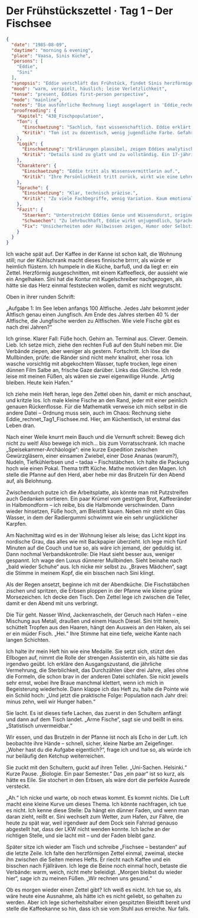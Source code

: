 # Der Frühstückszettel · Tag 1 – Der Fischsee

```json
{
  "date": "1985-08-09",
  "daytime": "morning & evening",
  "place": "Vaasa, Sinis Küche",
  "persons": [
    "Eddie",
    "Sini"
  ],
  "synopsis": "Eddie verschläft das Frühstück, findet Sinis herzförmigen Zettel mit einer Biologie-Matheaufgabe, rechnet und kocht passend zum Thema. Abends erfährt sie – eher nebenbei – dass Sini in Helsinki ein paar Semester Biologie studiert hat, worüber sie aber nicht weiter sprechen will.",
  "mood": "warm, verspielt, häuslich; leise Verletzlichkeit",
  "tense": "present, Eddies first-person perspective",
  "mode": "mainline",
  "notes": "Die ausführliche Rechnung liegt ausgelagert in 'Eddie_rechnet_Tag1_Fischsee.md'.",
  "proofreading": {
    "Kapitel": "430_Fischpopulation",
    "Ton": {
      "Einschaetzung": "Sachlich, fast wissenschaftlich. Eddie erklärt mit einem gewissen Stolz.",
      "Kritik": "Ton ist zu dozentisch, wenig jugendliche Farbe. Gefahr: klingt wie Biologiestunde, nicht wie Eddies Gedanken."
    },
    "Logik": {
      "Einschaetzung": "Erklärungen plausibel, zeigen Eddies analytische Seite.",
      "Kritik": "Details sind zu glatt und zu vollständig. Ein 17-jähriges Mädchen würde eher Halbwissen haben oder Unsicherheiten zeigen."
    },
    "Charaktere": {
      "Einschaetzung": "Eddie tritt als Wissensvermittlerin auf.",
      "Kritik": "Ihre Persönlichkeit tritt zurück, wirkt wie eine Lehrerin. Humor oder jugendliche Unsicherheit fehlen."
    },
    "Sprache": {
      "Einschaetzung": "Klar, technisch präzise.",
      "Kritik": "Zu viele Fachbegriffe, wenig Variation. Kaum emotionale Sprache oder jugendlicher Ton."
    },
    "Fazit": {
      "Staerken": "Unterstreicht Eddies Genie und Wissensdurst, originelles Thema.",
      "Schwaechen": "Zu lehrbuchhaft, Eddie wirkt unjugendlich, Sprache trocken.",
      "Fix": "Unsicherheiten oder Halbwissen zeigen, Humor oder Selbstironie einbauen, Fachsprache vereinfachen."
    }
  }
}
```

Ich wache spät auf. Der Kaffee in der Kanne ist schon kalt, die Wohnung still;
nur der Kühlschrank macht dieses finnische brrrrr, als würde er heimlich
flüstern. Ich humpele in die Küche, barfuß, und da liegt er: ein Zettel.
Herzförmig ausgeschnitten, mit einem Kaffeefleck, der aussieht wie ein
Angelhaken. Sini hat die Kontur mit Kugelschreiber nachgezogen, als hätte sie
das Herz einmal feststecken wollen, damit es nicht wegrutscht.

Oben in ihrer runden Schrift:

„Aufgabe 1: Im See leben anfangs 100 Altfische. Jedes Jahr bekommt jeder
Altfisch genau einen Jungfisch. Am Ende des Jahres sterben 40 % der Altfische,
die Jungfische werden zu Altfischen. Wie viele Fische gibt es nach drei Jahren?“

Ich grinse. Klarer Fall: Füße hoch. Gehirn an. Terminal aus. Clever. Gemein.
Lieb. Ich setze mich, ziehe den rechten Fuß auf den Stuhl neben mir. Die
Verbände ziepen, aber weniger als gestern. Fortschritt. Ich löse die Mullbinden,
prüfe: die Ränder sind nicht mehr knallrot, eher rosa. Ich wasche vorsichtig mit
abgekochtem Wasser, tupfe trocken, lege einen dünnen Film Salbe an, frische Gaze
darüber. Links das Gleiche. Ich rede leise mit meinen Füßen, als wären sie zwei
eigenwillige Hunde. „Artig bleiben. Heute kein Hafen.“

Ich ziehe mein Heft heran, lege den Zettel oben hin, damit er mich anschaut, und
kritzle los. Ich male kleine Fische an den Rand, jeder mit einer peinlich
genauen Rückenflosse. Für die Mathematik verweise ich mich selbst in die andere
Datei – Ordnung muss sein, auch im Chaos: Rechnung siehe
Eddie_rechnet_Tag1_Fischsee.md. Hier, am Küchentisch, ist erstmal das Leben
dran.

Nach einer Weile knurrt mein Bauch und die Vernunft schreit: Beweg dich nicht zu
weit! Also bewege ich mich… bis zum Vorratsschrank. Ich mache
„Speisekammer-Archäologie“: eine kurze Expedition zwischen Gewürzgläsern, einer
einsamen Zwiebel, einer Dose Ananas (warum?), Nudeln, Tiefkühlerbsen und – tadaa
– Fischstäbchen. Ich halte die Packung hoch wie einen Pokal. Thema trifft Küche.
Mathe motiviert den Magen. Ich stelle die Pfanne auf den Herd, aber hebe mir das
Brutzeln für den Abend auf, als Belohnung.

Zwischendurch putze ich die Arbeitsplatte, als könnte man mit Putzstreifen auch
Gedanken sortieren. Ein paar Krümel vom gestrigen Brot, Kaffeeränder in
Halbmondform – ich reibe, bis die Halbmonde verschwinden. Dann wieder hinsetzen,
Füße hoch, am Bleistift kauen. Neben mir steht ein Glas Wasser, in dem der
Radiergummi schwimmt wie ein sehr unglücklicher Karpfen.

Am Nachmittag wird es in der Wohnung leiser als leise; das Licht kippt ins
nordische Grau, das alles wie mit Backpapier überzieht. Ich lege mich fünf
Minuten auf die Couch und tue so, als wäre ich jemand, der geduldig ist. Dann
nochmal Verbandskontrolle: Die Haut sieht besser aus, weniger gespannt. Ich wage
den Luxus dünnerer Mullbinden. Sieht beinahe nach „bald wieder Schuhe“ aus. Ich
nicke mir selbst zu. „Braves Mädchen“, sagt die Stimme in meinem Kopf, die ein
bisschen nach Sini klingt.

Als der Regen ansetzt, beginne ich mit der Abendküche. Die Fischstäbchen zischen
und spritzen, die Erbsen ploppen in der Pfanne wie kleine grüne Morsezeichen.
Ich decke den Tisch. Den Zettel lege ich zwischen die Teller, damit er den Abend
mit uns verbringt.

Die Tür geht. Nasser Wind, Jackenrascheln, der Geruch nach Hafen – eine Mischung
aus Metall, draußen und einem Hauch Diesel. Sini tritt herein, schüttelt Tropfen
aus den Haaren, hängt den Ausweis an den Haken, als sei er ein müder Fisch.
„Hei.“ Ihre Stimme hat eine tiefe, weiche Kante nach langen Schichten.

Ich halte ihr mein Heft hin wie eine Medaille. Sie setzt sich, stützt den
Ellbogen auf, nimmt die Rolle der strengen Assistentin ein, als hätte sie das
irgendwo geübt. Ich erkläre den Ausgangszustand, die jährliche Vermehrung, die
Sterblichkeit, das Durchzählen über drei Jahre, alles ohne die Formeln, die
schon brav in der anderen Datei schlafen. Sie nickt jeweils sehr ernst, wobei
ihre Braue manchmal klettert, wenn ich mich in Begeisterung wiederhole. Dann
klappe ich das Heft zu, halte die Pointe wie ein Schild hoch: „Und jetzt die
praktische Folge: Population nach Jahr drei: minus zehn, weil wir Hunger haben.“

Sie lacht. Es ist dieses tiefe Lachen, das zuerst in den Schultern anfängt und
dann auf dem Tisch landet. „Arme Fische“, sagt sie und beißt in eins.
„Statistisch unvermeidbar.“

Wir essen, und das Brutzeln in der Pfanne ist noch als Echo in der Luft. Ich
beobachte ihre Hände – schnell, sicher, kleine Narbe am Zeigefinger. „Woher hast
du die Aufgabe eigentlich?“, frage ich und tue so, als würde ich nur beiläufig
den Ketchup weiterreichen.

Sie zuckt mit den Schultern, guckt auf ihren Teller. „Uni-Sachen. Helsinki.“
Kurze Pause. „Biologie. Ein paar Semester.“ Das „ein paar“ ist so kurz, als
hätte es Eile. Sie stochert in den Erbsen, als wäre dort die perfekte Ausrede
versteckt.

„Ah.“ Ich nicke und warte, ob noch etwas kommt. Es kommt nichts. Die Luft macht
eine kleine Kurve um dieses Thema. Ich könnte nachfragen, ich tue es nicht. Ich
kenne diese Stelle: Da hängt ein dünner Faden, und wenn man daran zieht, reißt
er. Sini wechselt zum Wetter, zum Hafen, zur Fähre, die heute zu spät war, weil
irgendwer auf dem Dock sein Fahrrad genauso abgestellt hat, dass der LKW nicht
wenden konnte. Ich lache an der richtigen Stelle, und sie lacht mit – und der
Faden bleibt ganz.

Später sitze ich wieder am Tisch und schreibe „Fischsee – bestanden“ auf die
letzte Zeile. Ich falte den herzförmigen Zettel einmal, zweimal, stecke ihn
zwischen die Seiten meines Hefts. Er riecht nach Kaffee und ein bisschen nach
Fjällräven. Ich lege die Beine noch einmal hoch, betaste die Verbände: warm,
weich, nicht mehr beleidigt. „Morgen bleibst du wieder hier“, sage ich zu meinen
Füßen. „Wir rechnen uns gesund.“

Ob es morgen wieder einen Zettel gibt? Ich weiß es nicht. Ich tue so, als wäre
heute eine Ausnahme, als hätte ich es nicht geliebt, so gehalten zu werden. Aber
ich lege sicherheitshalber einen gespitzten Bleistift bereit und stelle die
Kaffeekanne so hin, dass ich sie vom Stuhl aus erreiche. Nur falls.
